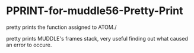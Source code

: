 # PPRINT-for-muddle56-Pretty-Print

<PPRINT ATOM> pretty prints the function assigned to ATOM./

<FRAMES> pretty prints MUDDLE's frames stack, very useful 
finding out what caused an error to occure.

